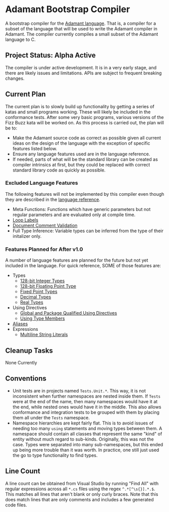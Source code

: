 # Adamant Bootstrap Compiler

A bootstrap compiler for the [Adamant language](http://adamant-lang.org).  That is, a compiler for a subset of the language that will be used to write the Adamant compiler in Adamant. The compiler currently compiles a small subset of the Adamant language to C.

## Project Status: Alpha Active

The compiler is under active development. It is in a very early stage, and there are likely issues and limitations. APIs are subject to frequent breaking changes.

## Current Plan

The current plan is to slowly build up functionality by getting a series of katas and small programs working. These will likely be included in the conformance tests. After some very basic programs, various versions of the Fizz Buzz kata will be worked on. As this process is carried out, the plan will be to:

* Make the Adamant source code as correct as possible given all current ideas on the design of the language with the exception of specific features listed below.
* Ensure any language features used are in the language reference.
* If needed, parts of what will be the standard library can be created as compiler intrinsics at first, but they could be replaced with correct standard library code as quickly as possible.

### Excluded Language Features

The following features will not be implemented by this compiler even though they are described in the [language reference](https://github.com/adamant/adamant.language.reference/blob/master/src/book.md).

* Meta Functions: Functions which have generic parameters but not regular parameters and are evaluated only at compile time.
* [Loop Labels](https://github.com/adamant/adamant.language.reference/blob/master/src/loop-expressions.md#loop-labels)
* [Document Comment Validation](https://github.com/adamant/adamant.language.reference/blob/master/src/documentation-comments.md#supported-markdown)
* Full Type Inference: Variable types can be inferred from the type of their initalizer only.

### Features Planned for After v1.0

A number of language features are planned for the future but not yet included in the language. For quick reference, SOME of those features are:

* Types
  * [128-bit Integer Types](https://github.com/adamant/adamant.language.reference/blob/master/src/planned-features.md#128-bit-integer-types)
  * [128-bit Floating Point Type](https://github.com/adamant/adamant.language.reference/blob/master/src/planned-features.md#128-bit-floating-point-type)
  * [Fixed Point Types](https://github.com/adamant/adamant.language.reference/blob/master/src/planned-features.md#fixed-point-types)
  * [Decimal Types](https://github.com/adamant/adamant.language.reference/blob/master/src/planned-features.md#decimal-types)
  * [Real Types](https://github.com/adamant/adamant.language.reference/blob/master/src/planned-features.md#real-types)
* Using Directives
  * [Global and Package Qualified Using Directives](https://github.com/adamant/adamant.language.reference/blob/master/src/planned-features.md#global-and-package-qualified-using-directives)
  * [Using Type Members](https://github.com/adamant/adamant.language.reference/blob/master/src/planned-features.md#using-type-members)
* [Aliases](https://github.com/adamant/adamant.language.reference/blob/master/src/planned-features.md#aliases)
* Expressions
  * [Multiline String Literals](https://github.com/adamant/adamant.language.reference/blob/master/src/planned-features.md#multiline-string-literals)

## Cleanup Tasks

None Currently

## Conventions

* Unit tests are in projects named `Tests.Unit.*`. This way, it is not inconsistent when further namespaces are nested inside them. If `Tests` were at the end of the name, then many namespaces would have it at the end, while nested ones would have it in the middle. This also allows conformance and integration tests to be grouped with them by placing them all under the `Tests` namespace.
* Namespace hierarchies are kept fairly flat. This is to avoid issues of needing too many `using` statements and moving types between them. A namespace should contain all classes that represent the same "kind" of entity without much regard to sub-kinds. Originally, this was not the case. Types were separated into many sub-namespaces, but this ended up being more trouble than it was worth. In practice, one still just used the go to type functionality to find types.

## Line Count

A line count can be obtained from Visual Studio by running "Find All" with regular expressions across all `*.cs` files using the regex `^.*[^\s{}].*.$`. This matches all lines that aren't blank or only curly braces. Note that this does match lines that are only comments and includes a few generated code files.
